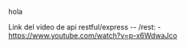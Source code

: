 hola


Link del video de api restful/express  -- /rest:
  -https://www.youtube.com/watch?v=p-x6WdwaJco
  

